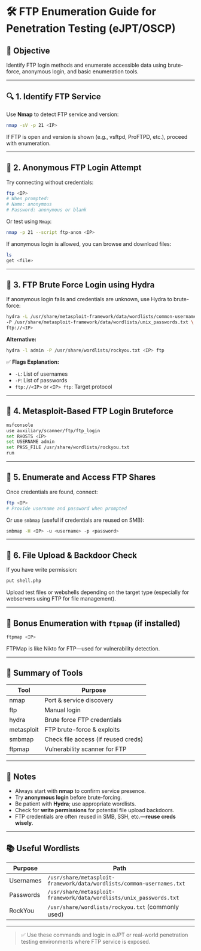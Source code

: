 
# 🛠️ FTP Enumeration Guide for Penetration Testing (eJPT/OSCP)

## 🎯 Objective
Identify FTP login methods and enumerate accessible data using brute-force, anonymous login, and basic enumeration tools.

---

## 🔍 1. Identify FTP Service

Use **Nmap** to detect FTP service and version:

```bash
nmap -sV -p 21 <IP>
````

If FTP is open and version is shown (e.g., vsftpd, ProFTPD, etc.), proceed with enumeration.

---

## 👤 2. Anonymous FTP Login Attempt

Try connecting without credentials:

```bash
ftp <IP>
# When prompted:
# Name: anonymous
# Password: anonymous or blank
```

Or test using `Nmap`:

```bash
nmap -p 21 --script ftp-anon <IP>
```

If anonymous login is allowed, you can browse and download files:

```bash
ls
get <file>
```

---

## 🧠 3. FTP Brute Force Login using Hydra

If anonymous login fails and credentials are unknown, use Hydra to brute-force:

```bash
hydra -L /usr/share/metasploit-framework/data/wordlists/common-usernames.txt \
-P /usr/share/metasploit-framework/data/wordlists/unix_passwords.txt \
ftp://<IP>
```

**Alternative:**

```bash
hydra -l admin -P /usr/share/wordlists/rockyou.txt <IP> ftp
```

✅ **Flags Explanation:**

* `-L`: List of usernames
* `-P`: List of passwords
* `ftp://<IP>` or `<IP> ftp`: Target protocol

---

## 🧰 4. Metasploit-Based FTP Login Bruteforce

```bash
msfconsole
use auxiliary/scanner/ftp/ftp_login
set RHOSTS <IP>
set USERNAME admin
set PASS_FILE /usr/share/wordlists/rockyou.txt
run
```

---

## 📂 5. Enumerate and Access FTP Shares

Once credentials are found, connect:

```bash
ftp <IP>
# Provide username and password when prompted
```

Or use `smbmap` (useful if credentials are reused on SMB):

```bash
smbmap -H <IP> -u <username> -p <password>
```

---

## 🔐 6. File Upload & Backdoor Check

If you have write permission:

```bash
put shell.php
```

Upload test files or webshells depending on the target type (especially for webservers using FTP for file management).

---

## 🧪 Bonus Enumeration with `ftpmap` (if installed)

```bash
ftpmap <IP>
```

FTPMap is like Nikto for FTP—used for vulnerability detection.

---

## 🚩 Summary of Tools

| Tool       | Purpose                             |
| ---------- | ----------------------------------- |
| nmap       | Port & service discovery            |
| ftp        | Manual login                        |
| hydra      | Brute force FTP credentials         |
| metasploit | FTP brute-force & exploits          |
| smbmap     | Check file access (if reused creds) |
| ftpmap     | Vulnerability scanner for FTP       |

---

## 📝 Notes

* Always start with **nmap** to confirm service presence.
* Try **anonymous login** before brute-forcing.
* Be patient with **Hydra**; use appropriate wordlists.
* Check for **write permissions** for potential file upload backdoors.
* FTP credentials are often reused in SMB, SSH, etc.—**reuse creds wisely**.

---

## 📚 Useful Wordlists

| Purpose   | Path                                                                  |
| --------- | --------------------------------------------------------------------- |
| Usernames | `/usr/share/metasploit-framework/data/wordlists/common-usernames.txt` |
| Passwords | `/usr/share/metasploit-framework/data/wordlists/unix_passwords.txt`   |
| RockYou   | `/usr/share/wordlists/rockyou.txt` (commonly used)                    |

---

> ✅ Use these commands and logic in eJPT or real-world penetration testing environments where FTP service is exposed.
